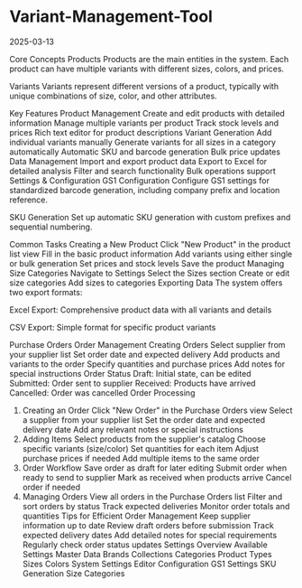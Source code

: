 # Variant-Management-Tool

2025-03-13

Core Concepts
Products
Products are the main entities in the system. Each product can have multiple variants with different sizes, colors, and prices.

Variants
Variants represent different versions of a product, typically with unique combinations of size, color, and other attributes.

Key Features
Product Management
Create and edit products with detailed information
Manage multiple variants per product
Track stock levels and prices
Rich text editor for product descriptions
Variant Generation
Add individual variants manually
Generate variants for all sizes in a category automatically
Automatic SKU and barcode generation
Bulk price updates
Data Management
Import and export product data
Export to Excel for detailed analysis
Filter and search functionality
Bulk operations support
Settings & Configuration
GS1 Configuration
Configure GS1 settings for standardized barcode generation, including company prefix and location reference.

SKU Generation
Set up automatic SKU generation with custom prefixes and sequential numbering.

Common Tasks
Creating a New Product
Click "New Product" in the product list view
Fill in the basic product information
Add variants using either single or bulk generation
Set prices and stock levels
Save the product
Managing Size Categories
Navigate to Settings
Select the Sizes section
Create or edit size categories
Add sizes to categories
Exporting Data
The system offers two export formats:

Excel Export: Comprehensive product data with all variants and details

CSV Export: Simple format for specific product variants

Purchase Orders
Order Management
Creating Orders
Select supplier from your supplier list
Set order date and expected delivery
Add products and variants to the order
Specify quantities and purchase prices
Add notes for special instructions
Order Status
Draft: Initial state, can be edited
Submitted: Order sent to supplier
Received: Products have arrived
Cancelled: Order was cancelled
Order Processing
1. Creating an Order
Click "New Order" in the Purchase Orders view
Select a supplier from your supplier list
Set the order date and expected delivery date
Add any relevant notes or special instructions
2. Adding Items
Select products from the supplier's catalog
Choose specific variants (size/color)
Set quantities for each item
Adjust purchase prices if needed
Add multiple items to the same order
3. Order Workflow
Save order as draft for later editing
Submit order when ready to send to supplier
Mark as received when products arrive
Cancel order if needed
4. Managing Orders
View all orders in the Purchase Orders list
Filter and sort orders by status
Track expected deliveries
Monitor order totals and quantities
Tips for Efficient Order Management
Keep supplier information up to date
Review draft orders before submission
Track expected delivery dates
Add detailed notes for special requirements
Regularly check order status updates
Settings Overview
Available Settings
Master Data
Brands
Collections
Categories
Product Types
Sizes
Colors
System Settings
Editor Configuration
GS1 Settings
SKU Generation
Size Categories
